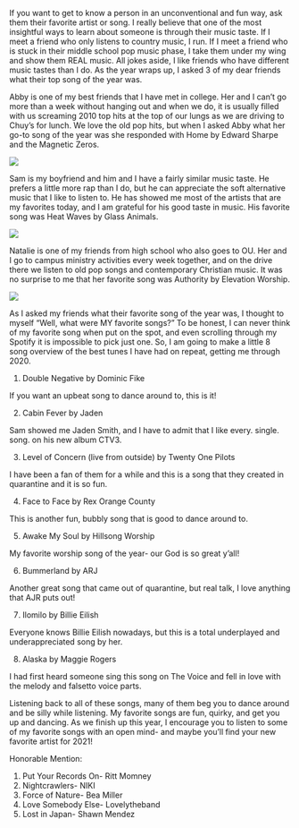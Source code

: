 If you want to get to know a person in an unconventional and fun way, ask them their favorite artist or song. I really believe that one of the most insightful ways to learn about someone is through their music taste. If I meet a friend who only listens to country music, I run. If I meet a friend who is stuck in their middle school pop music phase, I take them under my wing and show them REAL music. All jokes aside, I like friends who have different music tastes than I do. As the year wraps up, I asked 3 of my dear friends what their top song of the year was. 

Abby is one of my best friends that I have met in college. Her and I can’t go more than a week without hanging out and when we do, it is usually filled with us screaming 2010 top hits at the top of our lungs as we are driving to Chuy’s for lunch. We love the old pop hits, but when I asked Abby what her go-to song of the year was she responded with Home by Edward Sharpe and the Magnetic Zeros. 

<div class="image-column">
  <img src="/images/spotify2.png" />
</div>

Sam is my boyfriend and him and I have a fairly similar music taste. He prefers a little more rap than I do, but he can appreciate the soft alternative music that I like to listen to. He has showed me most of the artists that are my favorites today, and I am grateful for his good taste in music. His favorite song was Heat Waves by Glass Animals.

<div class="image-column">
  <img src="/images/spotify.png" />
</div>

Natalie is one of my friends from high school who also goes to OU. Her and I go to campus ministry activities every week together, and on the drive there we listen to old pop songs and contemporary Christian music. It was no surprise to me that her favorite song was Authority by Elevation Worship.

<div class="image-column">
  <img src="/images/spotify3.png" />
</div>

As I asked my friends what their favorite song of the year was, I thought to myself “Well, what were MY favorite songs?” To be honest, I can never think of my favorite song when put on the spot, and even scrolling through my Spotify it is impossible to pick just one. So, I am going to make a little 8 song overview of the best tunes I have had on repeat, getting me through 2020. 

1.	Double Negative by Dominic Fike

If you want an upbeat song to dance around to, this is it!

2.	Cabin Fever by Jaden

Sam showed me Jaden Smith, and I have to admit that I like every. single. song. on his new album CTV3.

3.	Level of Concern (live from outside) by Twenty One Pilots

I have been a fan of them for a while and this is a song that they created in quarantine and it is so fun.

4.	Face to Face by Rex Orange County

This is another fun, bubbly song that is good to dance around to.

5.	Awake My Soul by Hillsong Worship

My favorite worship song of the year- our God is so great y’all! 

6.	Bummerland by ARJ

Another great song that came out of quarantine, but real talk, I love anything that AJR puts out!

7.	Ilomilo by Billie Eilish

Everyone knows Billie Eilish nowadays, but this is a total underplayed and underappreciated song by her.

8.	Alaska by Maggie Rogers 

I had first heard someone sing this song on The Voice and fell in love with the melody and falsetto voice parts.


Listening back to all of these songs, many of them beg you to dance around and be silly while listening. My favorite songs are fun, quirky, and get you up and dancing. As we finish up this year, I encourage you to listen to some of my favorite songs with an open mind- and maybe you’ll find your new favorite artist for 2021! 

Honorable Mention:

1. Put Your Records On- Ritt Momney
2. Nightcrawlers- NIKI
3. Force of Nature- Bea Miller
4. Love Somebody Else- Lovelytheband
5. Lost in Japan- Shawn Mendez

